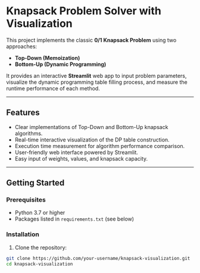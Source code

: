 # Knapsack Problem Solver with Visualization

This project implements the classic **0/1 Knapsack Problem** using two approaches:

- **Top-Down (Memoization)**
- **Bottom-Up (Dynamic Programming)**

It provides an interactive **Streamlit** web app to input problem parameters, visualize the dynamic programming table filling process, and measure the runtime performance of each method.

---

## Features

- Clear implementations of Top-Down and Bottom-Up knapsack algorithms.
- Real-time interactive visualization of the DP table construction.
- Execution time measurement for algorithm performance comparison.
- User-friendly web interface powered by Streamlit.
- Easy input of weights, values, and knapsack capacity.

---

## Getting Started

### Prerequisites

- Python 3.7 or higher
- Packages listed in `requirements.txt` (see below)

### Installation

1. Clone the repository:

```bash
git clone https://github.com/your-username/knapsack-visualization.git
cd knapsack-visualization
